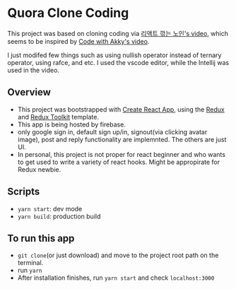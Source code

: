 # Quora Clone Coding

This project was based on cloning coding via [리액트 깎는 노인's video](https://www.youtube.com/watch?v=j3-4QTcAcNk&t=9s),
which seems to be inspired by [Code with Akky's video](https://youtu.be/13_o9NZPV1o).

I just modifed few things such as using nullish operator instead of ternary operator, using rafce, and etc.
I used the vscode editor, while the Intellij was used in the video.

## Overview

- This project was bootstrapped with [Create React App](https://github.com/facebook/create-react-app), using the [Redux](https://redux.js.org/) and [Redux Toolkit](https://redux-toolkit.js.org/) template.
- This app is being hosted by firebase.
- only google sign in, default sign up/in, signout(via clicking avatar image), post and reply functionality are implemnted. The others are just UI.
- In personal, this project is not proper for react beginner and who wants to get used to write a variety of react hooks. Might be appropirate for Redux newbie.

## Scripts

- `yarn start`: dev mode
- `yarn build`: production build

## To run this app

- `git clone`(or just download) and move to the project root path on the terminal.
- run `yarn`
- After installation finishes, run `yarn start` and check `localhost:3000`